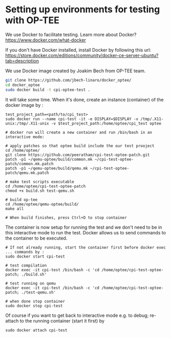 Setting up environments for testing with OP-TEE
=====================

We use Docker to facilitate testing. Learn more about Docker? https://www.docker.com/what-docker

If you don't have Docker installed, install Docker by following this url:
https://store.docker.com/editions/community/docker-ce-server-ubuntu?tab=description 

We use Docker image created by Joakim Bech from OP-TEE team.

```bash
git clone https://github.com/jbech-linaro/docker_optee/
cd docker_optee
sudo docker build -t cpi-optee-test .

```
It will take some time.  When it's done, create an instance (container) of the docker image by :

```
test_project_path=<path/to/cpi_test>
sudo docker run --name cpi-test -it -e DISPLAY=$DISPLAY -v /tmp/.X11-unix:/tmp/.X11-unix -v $test_project_path:/home/optee/cpi_test optee

# docker run will create a new container and run /bin/bash in an interactive mode:

# apply patches so that optee build include the our test prooject
cd /home/optee/
git clone https://github.com/peeratham/cpi-test-optee-patch.git
patch -p1 ~/qemu-optee/build/common.mk ~/cpi-test-optee-patch/common.mk.patch
patch -p1 ~/qemu-optee/build/qemu.mk ~/cpi-test-optee-patch/qemu.mk.patch

# make test scripts executable
cd /home/optee/cpi-test-optee-patch
chmod +x build.sh test-qemu.sh

# build op-tee
cd /home/optee/qemu-optee/build/
make all

# When build finishes, press Ctrl+D to stop container
```
The container is now setup for running the test and we don't need to be in this interactive mode to run the test.
Docker allows us to send commands to the container to be executed. 

```
# If not already running, start the container first before docker exec ... commands by :
sudo docker start cpi-test

# test compilation
docker exec -it cpi-test /bin/bash -c 'cd /home/optee/cpi-test-optee-patch; ./build.sh'

# test running on qemu
docker exec -it cpi-test /bin/bash -c 'cd /home/optee/cpi-test-optee-patch; ./test-qemu.sh'

# when done stop container
sudo docker stop cpi-test

```
Of course if you want to get back to interactive mode e.g. to debug; re-attach to the running container (start it first) by 
```
sudo docker attach cpi-test
```
